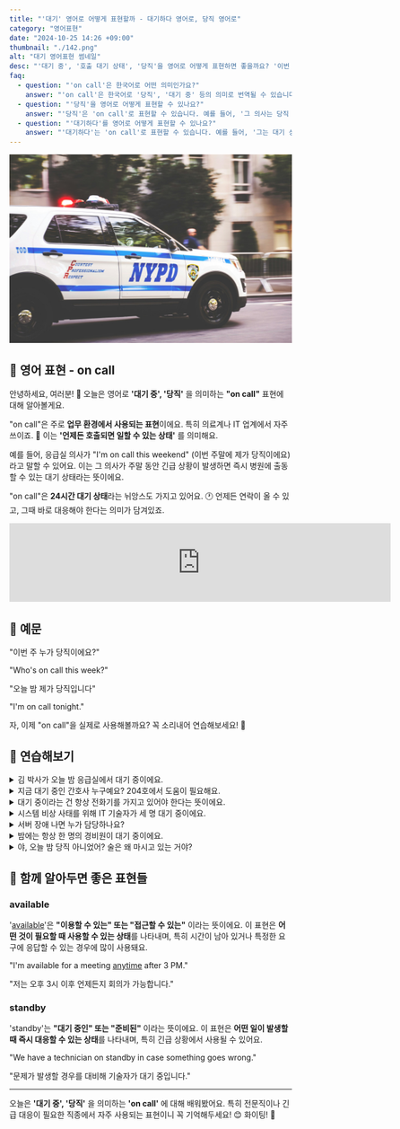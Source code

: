 ```yaml
---
title: "'대기' 영어로 어떻게 표현할까 - 대기하다 영어로, 당직 영어로"
category: "영어표현"
date: "2024-10-25 14:26 +09:00"
thumbnail: "./142.png"
alt: "대기 영어표현 썸네일"
desc: "'대기 중', '호출 대기 상태', '당직'을 영어로 어떻게 표현하면 좋을까요? '이번 주 누가 당직이에요?', '오늘 밤 제가 당직입니다' 등을 영어로 표현하는 법을 배워봅시다. 다양한 예문을 통해서 연습하고 본인의 표현으로 만들어 보세요."
faq:
  - question: "'on call'은 한국어로 어떤 의미인가요?"
    answer: "'on call'은 한국어로 '당직', '대기 중' 등의 의미로 번역될 수 있습니다. 주로 직장이나 의료 분야에서 사용되며, 필요한 경우 즉시 대응할 준비가 되어 있는 상태를 나타냅니다."
  - question: "'당직'을 영어로 어떻게 표현할 수 있나요?"
    answer: "'당직'은 'on call'로 표현할 수 있습니다. 예를 들어, '그 의사는 당직 중입니다.'는 'The doctor is on call'로 말할 수 있습니다."
  - question: "'대기하다'를 영어로 어떻게 표현할 수 있나요?"
    answer: "'대기하다'는 'on call'로 표현할 수 있습니다. 예를 들어, '그는 대기 상태입니다'는 'He is on call'로 말할 수 있습니다."
---
```


![NPYD SUV](./142-1.jpg)

## 🌟 영어 표현 - on call

안녕하세요, 여러분! 👋 오늘은 영어로 **'대기 중', '당직'** 을 의미하는 **"on call"** 표현에 대해 알아볼게요.

"on call"은 주로 **업무 환경에서 사용되는 표현**이에요. 특히 의료계나 IT 업계에서 자주 쓰이죠. 🏥 이는 **'언제든 호출되면 일할 수 있는 상태'** 를 의미해요.

예를 들어, 응급실 의사가 "I'm on call this weekend" (이번 주말에 제가 당직이에요)라고 말할 수 있어요. 이는 그 의사가 주말 동안 긴급 상황이 발생하면 즉시 병원에 출동할 수 있는 대기 상태라는 뜻이에요.

"on call"은 **24시간 대기 상태**라는 뉘앙스도 가지고 있어요. 🕐 언제든 연락이 올 수 있고, 그때 바로 대응해야 한다는 의미가 담겨있죠.

<iframe src="https://ads-partners.coupang.com/widgets.html?id=819055&template=carousel&trackingCode=AF7855282&subId=&width=680&height=140&tsource=" width="680" height="140" frameborder="0" scrolling="no" referrerpolicy="unsafe-url" browsingtopics></iframe>

## 📖 예문

"이번 주 누가 당직이에요?"

"Who's on call this week?"

"오늘 밤 제가 당직입니다"

"I'm on call tonight."

자, 이제 "on call"을 실제로 사용해볼까요? 꼭 소리내어 연습해보세요! 🎯

## 💬 연습해보기

<details>
<summary>김 박사가 오늘 밤 응급실에서 대기 중이에요.</summary>
<span>Dr. Kim is on call tonight at the emergency room.</span>
</details>

<details>
<summary>지금 대기 중인 간호사 누구예요? 204호에서 도움이 필요해요.</summary>
<span>Hey, which nurse is on call right now? We need help in Room 204.</span>
</details>

<details>
<summary>대기 중이라는 건 항상 전화기를 가지고 있어야 한다는 뜻이에요.</summary>
<span>Being on call means I have to keep my phone with me at all times.</span>
</details>

<details>
<summary>시스템 비상 사태를 위해 IT 기술자가 세 명 대기 중이에요.</summary>
<span>We have three IT technicians on call for system emergencies.</span>
</details>

<details>
<summary>서버 장애 나면 누가 담당하나요?</summary>
<span>Who's on call if something goes wrong with the servers?</span>
</details>

<details>
<summary>밤에는 항상 한 명의 경비원이 대기 중이에요.</summary>
<span>There's always one security guard on call at night.</span>
</details>

<details>
<summary>야, 오늘 밤 당직 아니었어? 술은 왜 마시고 있는 거야?</summary>
<span>Hey, aren't you on call tonight? Why are you drinking?</span>
</details>

## 🤝 함께 알아두면 좋은 표현들

### available

'[available](/blog/in-english/188.available/)'은 **"이용할 수 있는" 또는 "접근할 수 있는"** 이라는 뜻이에요. 이 표현은 **어떤 것이 필요할 때 사용할 수 있는 상태**를 나타내며, 특히 시간이 남아 있거나 특정한 요구에 응답할 수 있는 경우에 많이 사용돼요.

"I'm available for a meeting <a href="/blog/in-english/153.anytime/">anytime</a> after 3 PM."

"저는 오후 3시 이후 언제든지 회의가 가능합니다."

### standby

'standby'는 **"대기 중인" 또는 "준비된"** 이라는 뜻이에요. 이 표현은 **어떤 일이 발생할 때 즉시 대응할 수 있는 상태**를 나타내며, 특히 긴급 상황에서 사용될 수 있어요.

"We have a technician on standby in case something goes wrong."

"문제가 발생할 경우를 대비해 기술자가 대기 중입니다."

---

오늘은 **'대기 중', '당직'** 을 의미하는 **'on call'** 에 대해 배워봤어요. 특히 전문직이나 긴급 대응이 필요한 직종에서 자주 사용되는 표현이니 꼭 기억해두세요! 😊 화이팅! 💪
